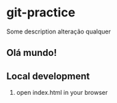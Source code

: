 # git-practice

Some description
alteração qualquer

## Olá mundo!

## Local development

1. open index.html in your browser